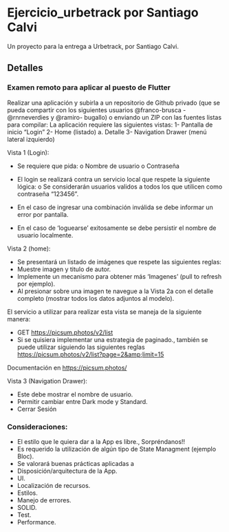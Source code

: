 # Ejercicio_urbetrack por Santiago Calvi

Un proyecto para la entrega a Urbetrack, por Santiago Calvi.

## Detalles

### Examen remoto para aplicar al puesto de Flutter

Realizar una aplicación y subirla a un repositorio de Github privado (que se pueda
compartir con los siguientes usuarios @franco-brusca - @rnrneverdies y @ramiro-
bugallo) o enviando un ZIP con las fuentes listas para compilar:
La aplicación requiere las siguientes vistas:
1- Pantalla de inicio “Login”
2- Home (listado)
a. Detalle
3- Navigation Drawer (menú lateral izquierdo)

Vista 1 (Login):
- Se requiere que pida:
o Nombre de usuario
o Contraseña
- El login se realizará contra un servicio local que respete la siguiente lógica:
o Se considerarán usuarios validos a todos los que utilicen como
contraseña “123456”.

- En el caso de ingresar una combinación inválida se debe informar un error por
pantalla.
- En el caso de ‘loguearse’ exitosamente se debe persistir el nombre de usuario
localmente.

Vista 2 (home):
- Se presentará un listado de imágenes que respete las siguientes reglas:
- Muestre imagen y titulo de autor.
- Implemente un mecanismo para obtener más ‘Imagenes’ (pull to
refresh por ejemplo).
- Al presionar sobre una imagen te navegue a la Vista 2a con el detalle
completo (mostrar todos los datos adjuntos al modelo).

El servicio a utilizar para realizar esta vista se maneja de la siguiente manera:
- GET https://picsum.photos/v2/list
- Si se quisiera implementar una estrategia de paginado., también se puede
utilizar siguiendo las siguientes reglas
https://picsum.photos/v2/list?page=2&amp;limit=15

Documentación en https://picsum.photos/

Vista 3 (Navigation Drawer):
- Este debe mostrar el nombre de usuario.
- Permitir cambiar entre Dark mode y Standard.
- Cerrar Sesión

### Consideraciones:
- El estilo que le quiera dar a la App es libre., Sorpréndanos!!
- Es requerido la utilización de algún tipo de State Managment (ejemplo Bloc).
- Se valorará buenas prácticas aplicadas a
- Disposición/arquitectura de la App.
- UI.
- Localización de recursos.
- Estilos.
- Manejo de errores.
- SOLID.
- Test.
- Performance.
